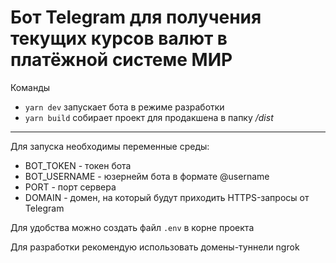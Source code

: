 # Бот Telegram для получения текущих курсов валют в платёжной системе МИР

Команды
- `yarn dev` запускает бота в режиме разработки
- `yarn build` собирает проект для продакшена в папку */dist*

---

Для запуска необходимы переменные среды:
- BOT_TOKEN - токен бота
- BOT_USERNAME - юзернейм бота в формате @username
- PORT - порт сервера
- DOMAIN - домен, на который будут приходить HTTPS-запросы от Telegram

Для удобства можно создать файл `.env` в корне проекта

Для разработки рекомендую использовать домены-туннели ngrok
